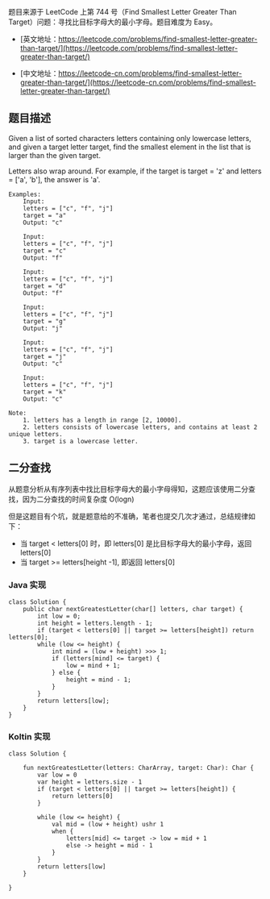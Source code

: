 题目来源于 LeetCode 上第 744 号（Find Smallest Letter Greater Than Target）问题：寻找比目标字母大的最小字母。题目难度为 Easy。

* [英文地址：https://leetcode.com/problems/find-smallest-letter-greater-than-target/](https://leetcode.com/problems/find-smallest-letter-greater-than-target/)

* [中文地址：https://leetcode-cn.com/problems/find-smallest-letter-greater-than-target/](https://leetcode-cn.com/problems/find-smallest-letter-greater-than-target/)

## 题目描述
 
Given a list of sorted characters letters containing only lowercase letters, and given a target letter target, find the smallest element in the list that is larger than the given target.

Letters also wrap around. For example, if the target is target = 'z' and letters = ['a', 'b'], the answer is 'a'.

```
Examples:
    Input:
    letters = ["c", "f", "j"]
    target = "a"
    Output: "c"
    
    Input:
    letters = ["c", "f", "j"]
    target = "c"
    Output: "f"
    
    Input:
    letters = ["c", "f", "j"]
    target = "d"
    Output: "f"
    
    Input:
    letters = ["c", "f", "j"]
    target = "g"
    Output: "j"
    
    Input:
    letters = ["c", "f", "j"]
    target = "j"
    Output: "c"
    
    Input:
    letters = ["c", "f", "j"]
    target = "k"
    Output: "c"

Note:
    1. letters has a length in range [2, 10000].
    2. letters consists of lowercase letters, and contains at least 2 unique letters.
    3. target is a lowercase letter.
```

## 二分查找

从题意分析从有序列表中找比目标字母大的最小字母得知，这题应该使用二分查找，因为二分查找的时间复杂度 O(logn)

但是这题目有个坑，就是题意给的不准确，笔者也提交几次才通过，总结规律如下：

* 当 target < letters[0] 时，即 letters[0] 是比目标字母大的最小字母，返回 letters[0]
* 当 target >= letters[height -1], 即返回 letters[0]

### Java 实现

```
class Solution {
    public char nextGreatestLetter(char[] letters, char target) {
        int low = 0;
        int height = letters.length - 1;
        if (target < letters[0] || target >= letters[height]) return letters[0];
        while (low <= height) {
            int mind = (low + height) >>> 1;
            if (letters[mind] <= target) {
                low = mind + 1;
            } else {
                height = mind - 1;
            }
        }
        return letters[low];
    }
}
```

### Koltin 实现

```
class Solution {

    fun nextGreatestLetter(letters: CharArray, target: Char): Char {
        var low = 0
        var height = letters.size - 1
        if (target < letters[0] || target >= letters[height]) {
            return letters[0]
        }

        while (low <= height) {
            val mid = (low + height) ushr 1
            when {
                letters[mid] <= target -> low = mid + 1
                else -> height = mid - 1
            }
        }
        return letters[low]
    }

}
```

